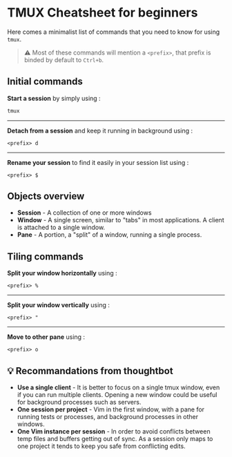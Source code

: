 # TMUX Cheatsheet for beginners
Here comes a minimalist list of commands that you need to know for using
`tmux`.

> :warning: Most of these commands will mention a `<prefix>`, that prefix is
binded by default to `Ctrl+b`.


## Initial commands

**Start a session** by simply using :
```bash
tmux
```

---
**Detach from a session** and keep it running in background using :
```plaintext
<prefix> d
```

---
**Rename your session** to find it easily in your session list using :
```plaintext
<prefix> $
```

## Objects overview

- **Session** - A collection of one or more windows
- **Window** - A single screen, similar to "tabs" in most applications. A
    client is attached to a single window.
- **Pane** - A portion, a "split" of a window, running a single process.


## Tiling commands

**Split your window horizontally** using :
```plaintext
<prefix> %
```

---
**Split your window vertically** using :
```plaintext
<prefix> "
```

---
**Move to other pane** using :
```plaintext
<prefix> o
```


## :bulb: Recommandations from thoughtbot
- **Use a single client** - It is better to focus on a single tmux window, even
    if you can run multiple clients. Opening a new window could be useful for
    background processes such as servers.
- **One session per project** - Vim in the first window, with a pane for
    running tests or processes, and background processes in other windows.
- **One Vim instance per session** - In order to avoid conflicts between temp
    files and buffers getting out of sync. As a session only maps to one
    project it tends to keep you safe from conflicting edits.
